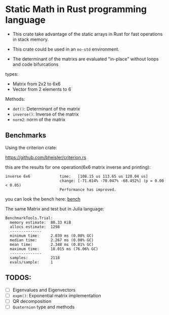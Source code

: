 # Static Math in Rust programming language

- This crate take advantage of the static arrays in Rust for fast operations in
stack memory.

- This crate could be used in an `no-std` environment.

- The determinant of the matrixs are evaluated "in-place" without loops and code
bifurcations

types:
 - Matrix from 2x2 to 6x6
 - Vector from 2 elements to 6

Methods:

 - `det()`: Determinant of the matrix
 - `inverse()`: Inverse of the matrix
 - `norm2`: norm of the matrix

## Benchmarks

Using the criterion crate:

https://github.com/bheisler/criterion.rs

this are the results for one operation(6x6 matrix inverse and printing):


```text
inverse 6x6             time:   [108.15 us 113.65 us 120.04 us]
                        change: [-71.614% -70.047% -68.452%] (p = 0.00 < 0.05)
                        Performance has improved.
```

you can look the bench here: [bench](benches/bench_inverse.rs)


The same Matrix and test but in Julia language:

```text
BenchmarkTools.Trial:
  memory estimate:  80.33 KiB
  allocs estimate:  1298
  --------------
  minimum time:     2.039 ms (0.00% GC)
  median time:      2.267 ms (0.00% GC)
  mean time:        2.348 ms (0.81% GC)
  maximum time:     18.015 ms (76.06% GC)
  --------------
  samples:          2118
  evals/sample:     1

```


## TODOS:

 - [ ] Eigenvalues and Eigenvectors
 - [ ] `expm()`: Exponential matrix implementation
 - [ ] QR decomposition
 - [ ] `Quaternion` type and methods
